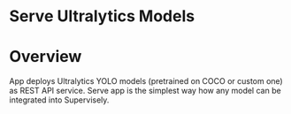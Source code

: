 # Serve Ultralytics Models

# Overview

App deploys Ultralytics YOLO models (pretrained on COCO or custom one) as REST API service. Serve app is the simplest way how any model can be integrated into Supervisely.
